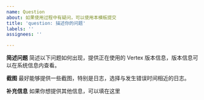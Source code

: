 ```yaml
---
name: Question
about: 如果使用过程中有疑问，可以使用本模板提交
title: 'question: 描述你的问题'
labels: ''
assignees: ''

---
```


**简述问题**
简述以下问题如何出现，提供正在使用的 Vertex 版本信息，版本信息可以在系统信息内查看。

**截图**
最好能够提供一些截图，特别是日志，选择与发生错误时间相近的日志。

**补充信息**
如果你想提供其他信息，可以填在这里
